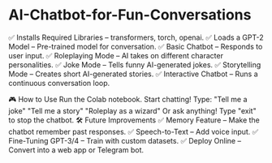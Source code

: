 # AI-Chatbot-for-Fun-Conversations
✅ Installs Required Libraries – transformers, torch, openai.
✅ Loads a GPT-2 Model – Pre-trained model for conversation.
✅ Basic Chatbot – Responds to user input.
✅ Roleplaying Mode – AI takes on different character personalities.
✅ Joke Mode – Tells funny AI-generated jokes.
✅ Storytelling Mode – Creates short AI-generated stories.
✅ Interactive Chatbot – Runs a continuous conversation loop.

🎮 How to Use
Run the Colab notebook.
Start chatting! Type:
"Tell me a joke"
"Tell me a story"
"Roleplay as a wizard"
Or ask anything!
Type "exit" to stop the chatbot.
🛠️ Future Improvements
✅ Memory Feature – Make the chatbot remember past responses.
✅ Speech-to-Text – Add voice input.
✅ Fine-Tuning GPT-3/4 – Train with custom datasets.
✅ Deploy Online – Convert into a web app or Telegram bot.
